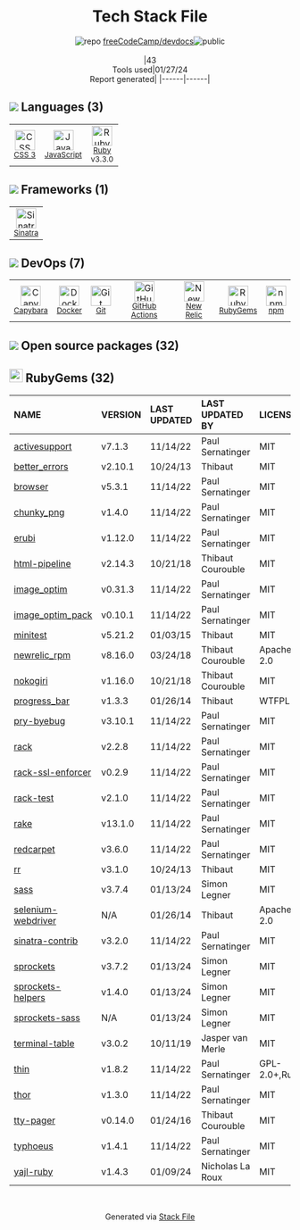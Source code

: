 <!--
&lt;--- Readme.md Snippet without images Start ---&gt;
## Tech Stack
freeCodeCamp/devdocs is built on the following main stack:

- [New Relic](http://newrelic.com) – Performance Monitoring
- [Ruby](https://www.ruby-lang.org) – Languages
- [Sinatra](http://www.sinatrarb.com/) – Microframeworks (Backend)
- [JavaScript](https://developer.mozilla.org/en-US/docs/Web/JavaScript) – Languages
- [Capybara](http://jnicklas.github.io/capybara/) – Testing Frameworks
- [GitHub Actions](https://github.com/features/actions) – Continuous Integration
- [Docker](https://www.docker.com/) – Virtual Machine Platforms & Containers

Full tech stack [here](/techstack.md)

&lt;--- Readme.md Snippet without images End ---&gt;

&lt;--- Readme.md Snippet with images Start ---&gt;
## Tech Stack
freeCodeCamp/devdocs is built on the following main stack:

- <img width='25' height='25' src='https://img.stackshare.io/service/103/default_193410db3a7e419c7b436961bf41d733c7346b59.png' alt='New Relic'/> [New Relic](http://newrelic.com) – Performance Monitoring
- <img width='25' height='25' src='https://img.stackshare.io/service/989/ruby.png' alt='Ruby'/> [Ruby](https://www.ruby-lang.org) – Languages
- <img width='25' height='25' src='https://img.stackshare.io/service/999/logo.png' alt='Sinatra'/> [Sinatra](http://www.sinatrarb.com/) – Microframeworks (Backend)
- <img width='25' height='25' src='https://img.stackshare.io/service/1209/javascript.jpeg' alt='JavaScript'/> [JavaScript](https://developer.mozilla.org/en-US/docs/Web/JavaScript) – Languages
- <img width='25' height='25' src='https://img.stackshare.io/service/2595/capybara.png' alt='Capybara'/> [Capybara](http://jnicklas.github.io/capybara/) – Testing Frameworks
- <img width='25' height='25' src='https://img.stackshare.io/service/11563/actions.png' alt='GitHub Actions'/> [GitHub Actions](https://github.com/features/actions) – Continuous Integration
- <img width='25' height='25' src='https://img.stackshare.io/service/586/n4u37v9t_400x400.png' alt='Docker'/> [Docker](https://www.docker.com/) – Virtual Machine Platforms & Containers

Full tech stack [here](/techstack.md)

&lt;--- Readme.md Snippet with images End ---&gt;
-->
<div align="center">

# Tech Stack File
![](https://img.stackshare.io/repo.svg "repo") [freeCodeCamp/devdocs](https://github.com/freeCodeCamp/devdocs)![](https://img.stackshare.io/public_badge.svg "public")
<br/><br/>
|43<br/>Tools used|01/27/24 <br/>Report generated|
|------|------|
</div>

## <img src='https://img.stackshare.io/languages.svg'/> Languages (3)
<table><tr>
  <td align='center'>
  <img width='36' height='36' src='https://img.stackshare.io/service/6727/css.png' alt='CSS 3'>
  <br>
  <sub><a href="https://developer.mozilla.org/en-US/docs/Web/CSS/CSS3">CSS 3</a></sub>
  <br>
  <sub></sub>
</td>

<td align='center'>
  <img width='36' height='36' src='https://img.stackshare.io/service/1209/javascript.jpeg' alt='JavaScript'>
  <br>
  <sub><a href="https://developer.mozilla.org/en-US/docs/Web/JavaScript">JavaScript</a></sub>
  <br>
  <sub></sub>
</td>

<td align='center'>
  <img width='36' height='36' src='https://img.stackshare.io/service/989/ruby.png' alt='Ruby'>
  <br>
  <sub><a href="https://www.ruby-lang.org">Ruby</a></sub>
  <br>
  <sub>v3.3.0</sub>
</td>

</tr>
</table>

## <img src='https://img.stackshare.io/frameworks.svg'/> Frameworks (1)
<table><tr>
  <td align='center'>
  <img width='36' height='36' src='https://img.stackshare.io/service/999/logo.png' alt='Sinatra'>
  <br>
  <sub><a href="http://www.sinatrarb.com/">Sinatra</a></sub>
  <br>
  <sub></sub>
</td>

</tr>
</table>

## <img src='https://img.stackshare.io/devops.svg'/> DevOps (7)
<table><tr>
  <td align='center'>
  <img width='36' height='36' src='https://img.stackshare.io/service/2595/capybara.png' alt='Capybara'>
  <br>
  <sub><a href="http://jnicklas.github.io/capybara/">Capybara</a></sub>
  <br>
  <sub></sub>
</td>

<td align='center'>
  <img width='36' height='36' src='https://img.stackshare.io/service/586/n4u37v9t_400x400.png' alt='Docker'>
  <br>
  <sub><a href="https://www.docker.com/">Docker</a></sub>
  <br>
  <sub></sub>
</td>

<td align='center'>
  <img width='36' height='36' src='https://img.stackshare.io/service/1046/git.png' alt='Git'>
  <br>
  <sub><a href="http://git-scm.com/">Git</a></sub>
  <br>
  <sub></sub>
</td>

<td align='center'>
  <img width='36' height='36' src='https://img.stackshare.io/service/11563/actions.png' alt='GitHub Actions'>
  <br>
  <sub><a href="https://github.com/features/actions">GitHub Actions</a></sub>
  <br>
  <sub></sub>
</td>

<td align='center'>
  <img width='36' height='36' src='https://img.stackshare.io/service/103/default_193410db3a7e419c7b436961bf41d733c7346b59.png' alt='New Relic'>
  <br>
  <sub><a href="http://newrelic.com">New Relic</a></sub>
  <br>
  <sub></sub>
</td>

<td align='center'>
  <img width='36' height='36' src='https://img.stackshare.io/service/12795/5jL6-BA5_400x400.jpeg' alt='RubyGems'>
  <br>
  <sub><a href="https://rubygems.org/">RubyGems</a></sub>
  <br>
  <sub></sub>
</td>

<td align='center'>
  <img width='36' height='36' src='https://img.stackshare.io/service/1120/lejvzrnlpb308aftn31u.png' alt='npm'>
  <br>
  <sub><a href="https://www.npmjs.com/">npm</a></sub>
  <br>
  <sub></sub>
</td>

</tr>
</table>


## <img src='https://img.stackshare.io/group.svg' /> Open source packages (32)</h2>

## <img width='24' height='24' src='https://img.stackshare.io/service/12795/5jL6-BA5_400x400.jpeg'/> RubyGems (32)

|NAME|VERSION|LAST UPDATED|LAST UPDATED BY|LICENSE|VULNERABILITIES|
|:------|:------|:------|:------|:------|:------|
|[activesupport](https://rubygems.org/activesupport)|v7.1.3|11/14/22|Paul Sernatinger |MIT|N/A|
|[better_errors](https://rubygems.org/better_errors)|v2.10.1|10/24/13|Thibaut |MIT|N/A|
|[browser](https://rubygems.org/browser)|v5.3.1|11/14/22|Paul Sernatinger |MIT|N/A|
|[chunky_png](https://rubygems.org/chunky_png)|v1.4.0|11/14/22|Paul Sernatinger |MIT|N/A|
|[erubi](https://rubygems.org/erubi)|v1.12.0|11/14/22|Paul Sernatinger |MIT|N/A|
|[html-pipeline](https://rubygems.org/html-pipeline)|v2.14.3|10/21/18|Thibaut Courouble |MIT|N/A|
|[image_optim](https://rubygems.org/image_optim)|v0.31.3|11/14/22|Paul Sernatinger |MIT|N/A|
|[image_optim_pack](https://rubygems.org/image_optim_pack)|v0.10.1|11/14/22|Paul Sernatinger |MIT|N/A|
|[minitest](https://rubygems.org/minitest)|v5.21.2|01/03/15|Thibaut |MIT|N/A|
|[newrelic_rpm](https://rubygems.org/newrelic_rpm)|v8.16.0|03/24/18|Thibaut Courouble |Apache-2.0|N/A|
|[nokogiri](https://rubygems.org/nokogiri)|v1.16.0|10/21/18|Thibaut Courouble |MIT|N/A|
|[progress_bar](https://rubygems.org/progress_bar)|v1.3.3|01/26/14|Thibaut |WTFPL|N/A|
|[pry-byebug](https://rubygems.org/pry-byebug)|v3.10.1|11/14/22|Paul Sernatinger |MIT|N/A|
|[rack](https://rubygems.org/rack)|v2.2.8|11/14/22|Paul Sernatinger |MIT|N/A|
|[rack-ssl-enforcer](https://rubygems.org/rack-ssl-enforcer)|v0.2.9|11/14/22|Paul Sernatinger |MIT|N/A|
|[rack-test](https://rubygems.org/rack-test)|v2.1.0|11/14/22|Paul Sernatinger |MIT|N/A|
|[rake](https://rubygems.org/rake)|v13.1.0|11/14/22|Paul Sernatinger |MIT|N/A|
|[redcarpet](https://rubygems.org/redcarpet)|v3.6.0|11/14/22|Paul Sernatinger |MIT|N/A|
|[rr](https://rubygems.org/rr)|v3.1.0|10/24/13|Thibaut |MIT|N/A|
|[sass](https://rubygems.org/sass)|v3.7.4|01/13/24|Simon Legner |MIT|N/A|
|[selenium-webdriver](https://rubygems.org/selenium-webdriver)|N/A|01/26/14|Thibaut |Apache-2.0|N/A|
|[sinatra-contrib](https://rubygems.org/sinatra-contrib)|v3.2.0|11/14/22|Paul Sernatinger |MIT|N/A|
|[sprockets](https://rubygems.org/sprockets)|v3.7.2|01/13/24|Simon Legner |MIT|N/A|
|[sprockets-helpers](https://rubygems.org/sprockets-helpers)|v1.4.0|01/13/24|Simon Legner |MIT|N/A|
|[sprockets-sass](https://rubygems.org/sprockets-sass)|N/A|01/13/24|Simon Legner |MIT|N/A|
|[terminal-table](https://rubygems.org/terminal-table)|v3.0.2|10/11/19|Jasper van Merle |MIT|N/A|
|[thin](https://rubygems.org/thin)|v1.8.2|11/14/22|Paul Sernatinger |GPL-2.0+,Ruby|N/A|
|[thor](https://rubygems.org/thor)|v1.3.0|11/14/22|Paul Sernatinger |MIT|N/A|
|[tty-pager](https://rubygems.org/tty-pager)|v0.14.0|01/24/16|Thibaut Courouble |MIT|N/A|
|[typhoeus](https://rubygems.org/typhoeus)|v1.4.1|11/14/22|Paul Sernatinger |MIT|N/A|
|[yajl-ruby](https://rubygems.org/yajl-ruby)|v1.4.3|01/09/24|Nicholas La Roux |MIT|N/A|

<br/>
<div align='center'>

Generated via [Stack File](https://github.com/marketplace/stack-file)
